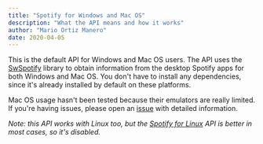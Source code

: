 ```yaml
---
title: "Spotify for Windows and Mac OS"
description: "What the API means and how it works"
author: "Mario Ortiz Manero"
date: 2020-04-05
---
```


This is the default API for Windows and Mac OS users. The API uses the [SwSpotify](https://github.com/SwagLyrics/SwSpotify) library to obtain information from the desktop Spotify apps for both Windows and Mac OS. You don't have to install any dependencies, since it's already installed by default on these platforms.

Mac OS usage hasn't been tested because their emulators are really limited. If you're having issues, please open an [issue](https://github.com/vidify/vidify) with detailed information.

*Note: this API works with Linux too, but the [Spotify for Linux](https://github.com/vidify/vidify/wiki/Spotify-for-Linux) API is better in most cases, so it's disabled.*
